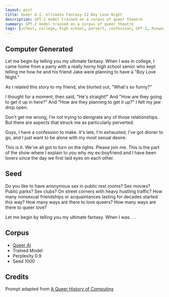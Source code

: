 ```yaml
---
layout: post
title: Queer A.I. Ultimate Fantasy 12 Boy Love Night
description: GPT-2 model trained on a corpus of queer theatre
summary: GPT-2 model trained on a corpus of queer theatre
tags: [school, college, high school, pervert, confession, GPT-2, RunwayML, queer]
---
```


## Computer Generated

Let me begin by telling you my ultimate fantasy. When I was in college, I came home from a party with a really horny high school senior who kept telling me how he and his friend Jake were planning to have a "Boy Love Night."

As I related this story to my friend, she blurted out, "What's so funny?"

I thought for a moment, then said, "He's straight!" And "How are they going to get it up in here?" And "How are they planning to get it up?" I felt my jaw drop open.

Don't get me wrong, I'm not trying to denigrate any of those relationships. But there are aspects that struck me as particularly perverted.

Guys, I have a confession to make. It's late, I'm exhausted, I've got dinner to go, and I just want to be alone with my most sexual desire.

This is it. We've all got to turn on the lights. Please join me. This is the part of the show where I explain to you why my ex-boyfriend and I have been lovers since the day we first laid eyes on each other.

## Seed

Do you like to have anonymous sex in public rest rooms? Sex movies? Public parks? Sex clubs? On street corners with heavy hustling traffic? How many nonsexual friendships or acquaintances lasting for decades started this way? How many ways are there to love queers? How many ways are there to queer love?

Let me begin by telling you my ultimate fantasy. When I was. . .

## Corpus

- [Queer AI](/queerai)
- Trained Model
- Perplexity 0.9
- Seed 1000

## Credits

Prompt adapted from [A Queer History of Computing](https://rhizome.org/editorial/2013/feb/19/queer-computing-1/)
